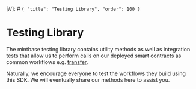 [//]: # `{ "title": "Testing Library", "order": 100 }`
# Testing Library

The mintbase testing library contains utility methods as well as integration tests that allow us to perform calls on our deployed smart contracts as common workflows e.g. [transfer](src/tests/transfer.ts).

Naturally, we encourage everyone to test the workflows they build using this SDK. We will eventually share our methods here to assist you.